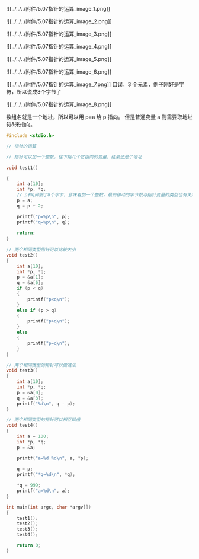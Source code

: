 

![[../../../附件/5.07指针的运算_image_1.png]]

![[../../../附件/5.07指针的运算_image_2.png]]

![[../../../附件/5.07指针的运算_image_3.png]]


![[../../../附件/5.07指针的运算_image_4.png]]

![[../../../附件/5.07指针的运算_image_5.png]]

![[../../../附件/5.07指针的运算_image_6.png]]

![[../../../附件/5.07指针的运算_image_7.png]]
口误，3 个元素，例子刚好是字符，所以说成3个字节了

![[../../../附件/5.07指针的运算_image_8.png]]

数组名就是一个地址，所以可以用 p=a 给 p 指向。
但是普通变量 a 则需要取地址符&来指向。

```c
#include <stdio.h>

// 指针的运算

// 指针可以加一个整数，往下指几个它指向的变量，结果还是个地址

void test1()

{
    int a[10];
    int *p, *q;
    // p和q间隔了8个字节，意味着加一个整数，最终移动的字节数与指针变量的类型也有关系
    p = a;
    q = p + 2;

    printf("p=%p\n", p);
    printf("q=%p\n", q);
  
    return;
}
  
// 两个相同类型指针可以比较大小
void test2()
{
    int a[10];
    int *p, *q;
    p = &a[1];
    q = &a[6];
    if (p < q)
    {
        printf("p<q\n");
    }
    else if (p > q)
    {
        printf("p>q\n");
    }
    else
    {
        printf("p=q\n");
    }
}

// 两个相同类型的指针可以做减法
void test3()
{
    int a[10];
    int *p, *q;
    p = &a[0];
    q = &a[3];
    printf("%d\n", q - p);
}

// 两个相同类型的指针可以相互赋值
void test4()
{
    int a = 100;
    int *p, *q;
    p = &a;

    printf("a=%d %d\n", a, *p);
    
    q = p;
    printf("*q=%d\n", *q);

    *q = 999;
    printf("a=%d\n", a);
}

int main(int argc, char *argv[])
{
    test1();
    test2();
    test3();
    test4();

    return 0;
}
```


















